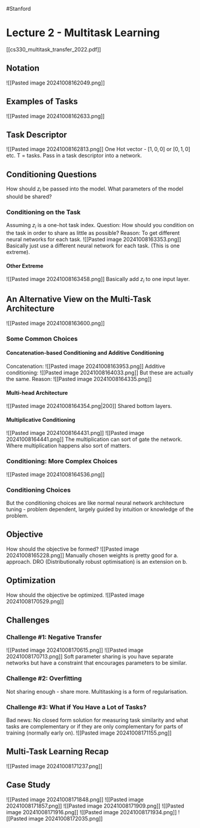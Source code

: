 #Stanford
# Lecture 2 - Multitask Learning
[[cs330_multitask_transfer_2022.pdf]]
## Notation
![[Pasted image 20241008162049.png]]
## Examples of Tasks
![[Pasted image 20241008162633.png]]
## Task Descriptor
![[Pasted image 20241008162813.png]]
One Hot vector - $[1,0,0]$ or $[0,1,0]$ etc.
T = tasks.
Pass in a task descriptor into a network.
## Conditioning Questions
How should $z_i$ be passed into the model.
What parameters of the model should be shared?
### Conditioning on the Task
Assuming $z_i$ is a one-hot task index.
Question: How should you condition on the task in order to share as little as possible?
Reason: To get different neural networks for each task.
![[Pasted image 20241008163353.png]]
Basically just use a different neural network for each task.
(This is one extreme).
#### Other Extreme
![[Pasted image 20241008163458.png]]
Basically add $z_i$ to one input layer.
## An Alternative View on the Multi-Task Architecture
![[Pasted image 20241008163600.png]]
### Some Common Choices
#### Concatenation-based Conditioning and Additive Conditioning
Concatenation:
![[Pasted image 20241008163953.png]]
Additive conditioning:
![[Pasted image 20241008164033.png]]
But these are actually the same.
Reason:
![[Pasted image 20241008164335.png]]
#### Multi-head Architecture
![[Pasted image 20241008164354.png|200]]
Shared bottom layers.
#### Multiplicative Conditioning
![[Pasted image 20241008164431.png]]
![[Pasted image 20241008164441.png]]
The multiplication can sort of gate the network.
Where multiplication happens also sort of matters.
### Conditioning: More Complex Choices
![[Pasted image 20241008164536.png]]
### Conditioning Choices
But the conditioning choices are like normal neural network architecture tuning - problem dependent, largely guided by intuition or knowledge of the problem.
## Objective
How should the objective be formed?
![[Pasted image 20241008165228.png]]
Manually chosen weights is pretty good for a. approach.
DRO (Distributionally robust optimisation) is an extension on b.
## Optimization
How should the objective be optimized.
![[Pasted image 20241008170529.png]]
## Challenges
### Challenge #1: Negative Transfer
![[Pasted image 20241008170615.png]]
![[Pasted image 20241008170713.png]]
Soft parameter sharing is you have separate networks but have a constraint that encourages parameters to be similar.
### Challenge #2: Overfitting
Not sharing enough - share more.
Multitasking is a form of regularisation.
### Challenge #3: What if You Have a Lot of Tasks?
Bad news: No closed form solution for measuring task similarity and what tasks are complementary or if they are only complementary for parts of training (normally early on).
![[Pasted image 20241008171155.png]]
## Multi-Task Learning Recap
![[Pasted image 20241008171237.png]]
## Case Study
![[Pasted image 20241008171848.png]]
![[Pasted image 20241008171857.png]]
![[Pasted image 20241008171909.png]]
![[Pasted image 20241008171916.png]]
![[Pasted image 20241008171934.png]]
![[Pasted image 20241008172035.png]]
